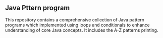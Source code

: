 ## Java Pttern program
This repository contains a comprehensive collection of Java pattern programs which implemented using loops and conditionals to enhance understanding of core Java concepts.
It includes the A-Z patterns printing.
